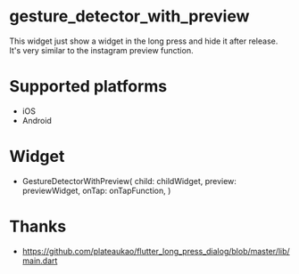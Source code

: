 # gesture_detector_with_preview
This widget just show a widget in the long press and hide it after release.
It's very similar to the instagram preview function.

# Supported platforms
* iOS
* Android

# Widget
* GestureDetectorWithPreview(
    child: childWidget,
    preview: previewWidget,
    onTap: onTapFunction,
)

# Thanks
* https://github.com/plateaukao/flutter_long_press_dialog/blob/master/lib/main.dart
